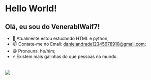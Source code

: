 <h1>Hello World!</h1>

## Olá, eu sou do VenerablWaif7!

- 🔭 Atualmente estou estudando HTML e python;
- 📫 Contate-me no Email: danielandrade12345678910@gmail.com;
- 😄 Pronouns: he/him;
- ⚡ Existem mais galinhas do que pessoas no mundo.

##


<div>
 <a href ="mailto:contato@danielandrade12345678910.com"><img src="https://img.shields.io/badge/Gmail-D14836?style=for-the-badge&logo=gmail&logoColor=white"target="_blank"></a>
</div>

